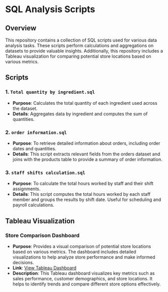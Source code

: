 # SQL Analysis Scripts

## Overview

This repository contains a collection of SQL scripts used for various data analysis tasks. These scripts perform calculations and aggregations on datasets to provide valuable insights. Additionally, this repository includes a Tableau visualization for comparing potential store locations based on various metrics.

## Scripts

### 1. `Total quantity by ingredient.sql`

- **Purpose**: Calculates the total quantity of each ingredient used across the dataset.
- **Details**: Aggregates data by ingredient and computes the sum of quantities.

### 2. `order information.sql`

- **Purpose**: To retrieve detailed information about orders, including order dates and quantities.
- **Details**: This script extracts relevant fields from the orders dataset and joins with the products table to provide a summary of order information.

### 3. `staff shifts calculation.sql`

- **Purpose**: To calculate the total hours worked by staff and their shift assignments.
- **Details**: This script computes the total hours worked by each staff member and groups the results by shift date. Useful for scheduling and payroll calculations.

## Tableau Visualization

### Store Comparison Dashboard

- **Purpose**: Provides a visual comparison of potential store locations based on various metrics. The dashboard includes detailed visualizations to help analyze store performance and make informed decisions.
- **Link**: [View Tableau Dashboard](https://public.tableau.com/app/profile/jzulu/viz/ComparisonofPotentialStores/Summary)
- **Description**: This Tableau dashboard visualizes key metrics such as sales performance, customer demographics, and store locations. It helps to identify trends and compare different store options effectively.


